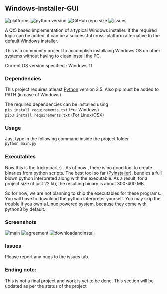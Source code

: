 ## Windows-Installer-GUI


![platforms](https://img.shields.io/badge/Platforms-Windows%20|%20Linux%20|%20Mac-blue)
![python version](https://img.shields.io/badge/Python%20Version-Python%203-yellow)
![GitHub repo size](https://img.shields.io/github/repo-size/amalthomas-exe/Windows-Installer-GUI)
![issues](https://img.shields.io/github/issues/amalthomas-exe/Wall-E)

A Qt5 based implementation of a typical Windows installer. If the required logic can be added, it can be a successful cross-platform alternative to the default Windows installer.

This is a community project to accomplish installaing Windows OS on other systems without having to clean install the PC. 

Current OS version specified : Windows 11<br>

### Dependencies
This project requires atleast [Python](https://www.python.org) version 3.5. Also pip must be added to PATH (in case of Windows)

The required dependencies can be installed using <br>
```pip install requirements.txt``` (For Windows)<br>
```pip3 install requirements.txt``` (For Linux/OSX)<br>

### Usage
Just type in the following command inside the project folder<br>
```python main.py```

### Executables
Now this is the tricky part :) . As of now , there is no good tool to create binaries from python scripts. The best tool so far ([Pyinstaller](https://pypi.org/project/pyinstaller)), bundles a full blown python interpreted along with the executable. As a result, for a project size of just 22 kb, the resulting binary is about 300-400 MB. 

So for now, we are not planning to ship the executables for these programs. You will have to download the python interpreter yourself. You may skip the trouble if you own a Linux powered system, because they come with python3 by default. 


### Screenshots
![main](readme_images/main.png)
![agreement](readme_images/agreement.png)
![downloadandinstall](readme_images/downloadandinstall.png)

### Issues
Please report any bugs to the issues tab.

### Ending note:
This is not a final project and work is yet to be done. This section will be updated as per the status of the project

